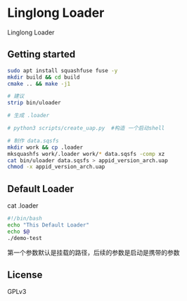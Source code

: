 # Linglong Loader

Linglong Loader

## Getting started

```bash
sudo apt install squashfuse fuse -y
mkdir build && cd build 
cmake .. && make -j1

# 建议 
strip bin/uloader

# 生成 .loader

# python3 scripts/create_uap.py  #构造 一个启动shell

# 制作 data.sqsfs
mkdir work && cp .loader
mksquashfs work/.loader work/* data.sqsfs -comp xz
cat bin/uloader data.sqsfs > appid_version_arch.uap
chmod -x appid_version_arch.uap
```
## Default Loader

cat .loader
```bash
#!/bin/bash
echo "This Default Loader"
echo $@
./demo-test
```
第一个参数默认是挂载的路径，后续的参数是启动是携带的参数
## License
GPLv3
